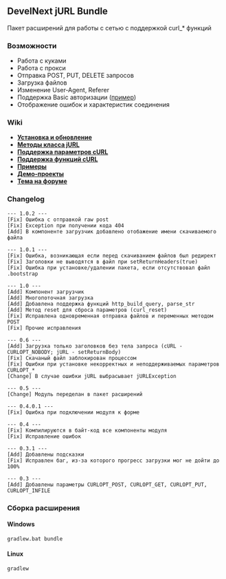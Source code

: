 ## DevelNext jURL Bundle
Пакет расширений для работы с сетью c поддержкой curl_* функций

### Возможности
- Работа с куками
- Работа с прокси
- Отправка POST, PUT, DELETE запросов
- Загрузка файлов
- Изменение User-Agent, Referer
- Поддержка Basic авторизации ([пример](http://test.tssaltan.ru/curl/basic.php))
- Отображение ошибок и характеристик соединения

### Wiki
* **[Установка и обновление](https://github.com/TsSaltan/DevelNext-jURL/wiki/Установка)**
* **[Методы класса jURL](https://github.com/TsSaltan/DevelNext-jURL/wiki/Методы-класса-jURL)**
* **[Поддержка параметров cURL](https://github.com/TsSaltan/DevelNext-jURL/wiki/Поддержка-параметров-cURL)**
* **[Поддержка функций cURL](https://github.com/TsSaltan/DevelNext-jURL/wiki/Поддержка-функций-cURL)**
* **[Примеры](https://github.com/TsSaltan/DevelNext-jURL/wiki/Примеры)**
* **[Демо-проекты](https://github.com/TsSaltan/DevelNext-jURL/wiki/Демо)**
* **[Тема на форуме](http://community.develstudio.org/showthread.php/13145-cURL-в-DevelNext)**

### Changelog
```
--- 1.0.2 ---
[Fix] Ошибка с отправкой raw post
[Fix] Exception при получении кода 404
[Add] В компоненте загрузчик добавлено отобажение имени скачиваемого файла

--- 1.0.1 ---
[Fix] Ошибка, возникающая если перед скачиванием файлов был редирект
[Fix] Заголовки не выводятся в файл при setReturnHeaders(true)
[Fix] Ошибка при установке/удалении пакета, если отсутствовал файл .bootstrap

--- 1.0 ---
[Add] Компонент загрузчик
[Add] Многопоточная загрузка
[Add] Добавлена поддержка функций http_build_query, parse_str
[Add] Метод reset для сброса параметров (curl_reset)
[Fix] Исправлена одновременная отправка файлов и переменных методом POST
[Fix] Прочие исправления

--- 0.6 ---
[Add] Загрузка только заголовков без тела запроса (cURL - CURLOPT_NOBODY; jURL - setReturnBody)
[Fix] Скачаный файл заблокирован процессом
[Fix] Ошибки при установке некорректных и неподдерживаемых параметров CURLOPT_*
[Change] В случае ошибки jURL выбрасывает jURLException

--- 0.5 ---
[Change] Модуль переделан в пакет расширений

--- 0.4.0.1 ---
[Fix] Ошибка при подключении модуля к форме

--- 0.4 ---
[Fix] Компилируются в байт-код все компоненты модуля
[Fix] Исправление ошибок

--- 0.3.1 ---
[Add] Добавлены подсказки
[Fix] Исправлен баг, из-за которого прогресс загрузки мог не дойти до 100%

--- 0.3 ---
[Add] Добавлены параметры CURLOPT_POST, CURLOPT_GET, CURLOPT_PUT, CURLOPT_INFILE
```

### Сборка расширения
#### Windows
```
gradlew.bat bundle
```

#### Linux
```
gradlew
```
